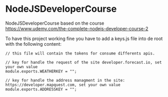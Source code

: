 # NodeJSDeveloperCourse
NodeJSDeveloperCourse based on the course https://www.udemy.com/the-complete-nodejs-developer-course-2


To have this project working fine you have to add a keys.js file into de root with the following content: 

```
// this file will contain the tokens for consume differents apis.

// key for handle the request of the site developer.forecast.io, set your own value
module.exports.WEATHERKEY = "";

// key for handle the address managment in the site: https://developer.mapquest.com, set your own value
module.exports.ADDRESSKEY = "";

```
